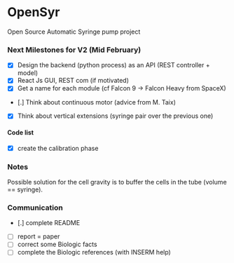 # OpenSyr
Open Source Automatic Syringe pump project

### Next Milestones for V2 (Mid February)
- [X] Design the backend (python process) as an API (REST controller + model)
- [X] React Js GUI, REST com (if motivated)
- [X] Get a name for each module (cf Falcon 9 -> Falcon Heavy from SpaceX)
- [.] Think about continuous motor (advice from M. Taix)
- [X] Think about vertical extensions (syringe pair over the previous one)

#### Code list
- [X] create the calibration phase


### Notes
Possible solution for the cell gravity is to buffer the cells in the tube (volume == syringe).


### Communication
- [.] complete README 
- [ ] report = paper 
- [ ] correct some Biologic facts
- [ ] complete the Biologic references (with INSERM help)

